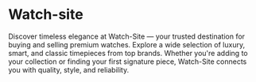 # Watch-site
Discover timeless elegance at Watch-Site — your trusted destination for buying and selling premium watches. Explore a wide selection of luxury, smart, and classic timepieces from top brands. Whether you're adding to your collection or finding your first signature piece, Watch-Site connects you with quality, style, and reliability. 
